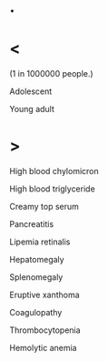 # .

# <

(1 in 1000000 people.)

Adolescent

Young adult

# >

High blood chylomicron

High blood triglyceride

Creamy top serum

Pancreatitis

Lipemia retinalis

Hepatomegaly

Splenomegaly

Eruptive xanthoma

Coagulopathy

Thrombocytopenia

Hemolytic anemia
